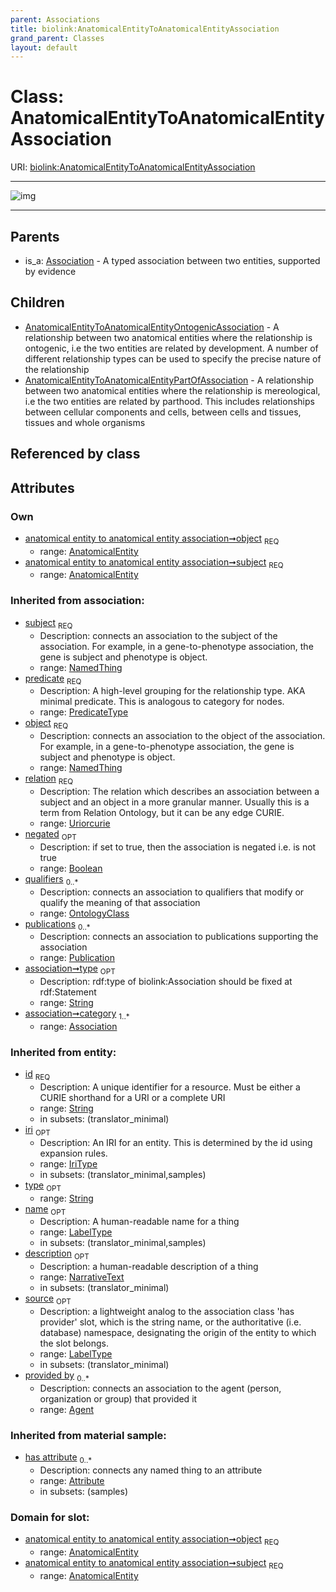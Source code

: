 ```yaml
---
parent: Associations
title: biolink:AnatomicalEntityToAnatomicalEntityAssociation
grand_parent: Classes
layout: default
---
```


# Class: AnatomicalEntityToAnatomicalEntityAssociation




URI: [biolink:AnatomicalEntityToAnatomicalEntityAssociation](https://w3id.org/biolink/vocab/AnatomicalEntityToAnatomicalEntityAssociation)


---

![img](http://yuml.me/diagram/nofunky;dir:TB/class/[Publication],[OntologyClass],[Attribute],[Association],[AnatomicalEntityToAnatomicalEntityPartOfAssociation],[AnatomicalEntityToAnatomicalEntityOntogenicAssociation],[AnatomicalEntity]%3Cobject%201..1-%20[AnatomicalEntityToAnatomicalEntityAssociation%7Cpredicate(i):predicate_type;relation(i):uriorcurie;negated(i):boolean%20%3F;type(i):string%20%3F;id(i):string;iri(i):iri_type%20%3F;name(i):label_type%20%3F;description(i):narrative_text%20%3F;source(i):label_type%20%3F],[AnatomicalEntity]%3Csubject%201..1-%20[AnatomicalEntityToAnatomicalEntityAssociation],[AnatomicalEntityToAnatomicalEntityAssociation]%5E-[AnatomicalEntityToAnatomicalEntityPartOfAssociation],[AnatomicalEntityToAnatomicalEntityAssociation]%5E-[AnatomicalEntityToAnatomicalEntityOntogenicAssociation],[Association]%5E-[AnatomicalEntityToAnatomicalEntityAssociation],[AnatomicalEntity],[Agent])

---


## Parents

 *  is_a: [Association](Association.md) - A typed association between two entities, supported by evidence

## Children

 * [AnatomicalEntityToAnatomicalEntityOntogenicAssociation](AnatomicalEntityToAnatomicalEntityOntogenicAssociation.md) - A relationship between two anatomical entities where the relationship is ontogenic, i.e the two entities are related by development. A number of different relationship types can be used to specify the precise nature of the relationship
 * [AnatomicalEntityToAnatomicalEntityPartOfAssociation](AnatomicalEntityToAnatomicalEntityPartOfAssociation.md) - A relationship between two anatomical entities where the relationship is mereological, i.e the two entities are related by parthood. This includes relationships between cellular components and cells, between cells and tissues, tissues and whole organisms

## Referenced by class


## Attributes


### Own

 * [anatomical entity to anatomical entity association➞object](anatomical_entity_to_anatomical_entity_association_object.md)  <sub>REQ</sub>
    * range: [AnatomicalEntity](AnatomicalEntity.md)
 * [anatomical entity to anatomical entity association➞subject](anatomical_entity_to_anatomical_entity_association_subject.md)  <sub>REQ</sub>
    * range: [AnatomicalEntity](AnatomicalEntity.md)

### Inherited from association:

 * [subject](subject.md)  <sub>REQ</sub>
    * Description: connects an association to the subject of the association. For example, in a gene-to-phenotype association, the gene is subject and phenotype is object.
    * range: [NamedThing](NamedThing.md)
 * [predicate](predicate.md)  <sub>REQ</sub>
    * Description: A high-level grouping for the relationship type. AKA minimal predicate. This is analogous to category for nodes.
    * range: [PredicateType](types/PredicateType.md)
 * [object](object.md)  <sub>REQ</sub>
    * Description: connects an association to the object of the association. For example, in a gene-to-phenotype association, the gene is subject and phenotype is object.
    * range: [NamedThing](NamedThing.md)
 * [relation](relation.md)  <sub>REQ</sub>
    * Description: The relation which describes an association between a subject and an object in a more granular manner. Usually this is a term from Relation Ontology, but it can be any edge CURIE.
    * range: [Uriorcurie](types/Uriorcurie.md)
 * [negated](negated.md)  <sub>OPT</sub>
    * Description: if set to true, then the association is negated i.e. is not true
    * range: [Boolean](types/Boolean.md)
 * [qualifiers](qualifiers.md)  <sub>0..*</sub>
    * Description: connects an association to qualifiers that modify or qualify the meaning of that association
    * range: [OntologyClass](OntologyClass.md)
 * [publications](publications.md)  <sub>0..*</sub>
    * Description: connects an association to publications supporting the association
    * range: [Publication](Publication.md)
 * [association➞type](association_type.md)  <sub>OPT</sub>
    * Description: rdf:type of biolink:Association should be fixed at rdf:Statement
    * range: [String](types/String.md)
 * [association➞category](association_category.md)  <sub>1..*</sub>
    * range: [Association](Association.md)

### Inherited from entity:

 * [id](id.md)  <sub>REQ</sub>
    * Description: A unique identifier for a resource. Must be either a CURIE shorthand for a URI or a complete URI
    * range: [String](types/String.md)
    * in subsets: (translator_minimal)
 * [iri](iri.md)  <sub>OPT</sub>
    * Description: An IRI for an entity. This is determined by the id using expansion rules.
    * range: [IriType](types/IriType.md)
    * in subsets: (translator_minimal,samples)
 * [type](type.md)  <sub>OPT</sub>
    * range: [String](types/String.md)
 * [name](name.md)  <sub>OPT</sub>
    * Description: A human-readable name for a thing
    * range: [LabelType](types/LabelType.md)
    * in subsets: (translator_minimal,samples)
 * [description](description.md)  <sub>OPT</sub>
    * Description: a human-readable description of a thing
    * range: [NarrativeText](types/NarrativeText.md)
    * in subsets: (translator_minimal)
 * [source](source.md)  <sub>OPT</sub>
    * Description: a lightweight analog to the association class 'has provider' slot, which is the string name, or the authoritative (i.e. database) namespace, designating the origin of the entity to which the slot belongs.
    * range: [LabelType](types/LabelType.md)
    * in subsets: (translator_minimal)
 * [provided by](provided_by.md)  <sub>0..*</sub>
    * Description: connects an association to the agent (person, organization or group) that provided it
    * range: [Agent](Agent.md)

### Inherited from material sample:

 * [has attribute](has_attribute.md)  <sub>0..*</sub>
    * Description: connects any named thing to an attribute
    * range: [Attribute](Attribute.md)
    * in subsets: (samples)

### Domain for slot:

 * [anatomical entity to anatomical entity association➞object](anatomical_entity_to_anatomical_entity_association_object.md)  <sub>REQ</sub>
    * range: [AnatomicalEntity](AnatomicalEntity.md)
 * [anatomical entity to anatomical entity association➞subject](anatomical_entity_to_anatomical_entity_association_subject.md)  <sub>REQ</sub>
    * range: [AnatomicalEntity](AnatomicalEntity.md)
